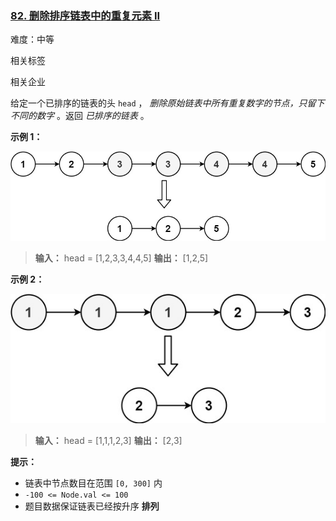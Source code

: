 ### [82\. 删除排序链表中的重复元素 II](https://leetcode.cn/problems/remove-duplicates-from-sorted-list-ii/)

难度：中等

相关标签

相关企业

给定一个已排序的链表的头 `head` ， _删除原始链表中所有重复数字的节点，只留下不同的数字_ 。返回 _已排序的链表_ 。

**示例 1：**

![](./assets/img/Question0082_01.jpg)

> **输入：** head = [1,2,3,3,4,4,5]
> **输出：** [1,2,5]

**示例 2：**

![](./assets/img/Question0082_02.jpg)

> **输入：** head = [1,1,1,2,3]
> **输出：** [2,3]

**提示：**

-   链表中节点数目在范围 `[0, 300]` 内
-   `-100 <= Node.val <= 100`
-   题目数据保证链表已经按升序 **排列**
